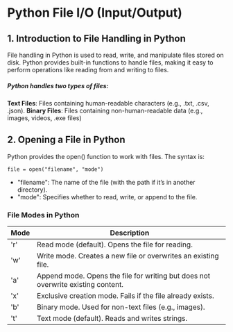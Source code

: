 # Python File I/O (Input/Output)

## 1. Introduction to File Handling in Python

File handling in Python is used to read, write, and manipulate files stored on disk. Python provides built-in functions to handle files, making it easy to perform operations like reading from and writing to files.

##### Python handles two types of files:

**Text Files**: Files containing human-readable characters (e.g., .txt, .csv, .json).
**Binary Files**: Files containing non-human-readable data (e.g., images, videos, .exe files)

## 2. Opening a File in Python

Python provides the open() function to work with files. The syntax is:

    file = open("filename", "mode")

+ "filename": The name of the file (with the path if it’s in another directory).
+ "mode": Specifies whether to read, write, or append to the file.

### File Modes in Python

| Mode|	Description|
|-------|-----------|
| 'r'	|Read mode (default). Opens the file for reading.|
| 'w'	|Write mode. Creates a new file or overwrites an existing file.|
| 'a'	|Append mode. Opens the file for writing but does not overwrite existing content.|
| 'x'	|Exclusive creation mode. Fails if the file already exists.|
| 'b'	|Binary mode. Used for non-text files (e.g., images).|
| 't'	|Text mode (default). Reads and writes strings.|

